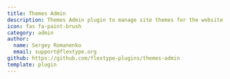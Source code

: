 ```yaml
---
title: Themes Admin
description: Themes Admin plugin to manage site themes for the website frontend.
icon: fas fa-paint-brush
category: admin
author:
  name: Sergey Romanenko
  email: support@flextype.org
github: https://github.com/flextype-plugins/themes-admin
template: plugin
---
```

